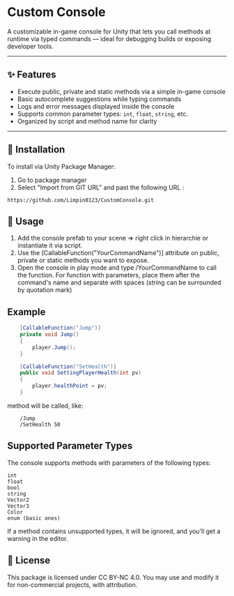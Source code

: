 # Custom Console

A customizable in-game console for Unity that lets you call methods at runtime via typed commands — ideal for debugging builds or exposing developer tools.

---

## ✨ Features

- Execute public, private and static methods via a simple in-game console
- Basic autocomplete suggestions while typing commands
- Logs and error messages displayed inside the console
- Supports common parameter types: `int`, `float`, `string`, etc.
- Organized by script and method name for clarity

---

## 🚀 Installation

To install via Unity Package Manager:

1. Go to package manager
2. Select "Import from GIT URL" and past the following URL :
```text
https://github.com/Limpin0123/CustomConsole.git
```

## 🔧 Usage

1. Add the console prefab to your scene => right click in hierarchie or instantiate it via script.
2. Use the [CallableFunction("YourCommandName")] attribute on public, private or static methods you want to expose.
3. Open the console in play mode and type /YourCommandName to call the function. For function with parameters, place them after the command's name and separate with spaces (string can be surrounded by quotation mark)

## Example
```C#
    [CallableFunction("Jump")]
    private void Jump()
    {
        player.Jump();
    }

    [CallableFunction("SetHealth")]
    public void SettingPlayerHealth(int pv)
    {
        player.healthPoint = pv;
    }
```
method will be called, like:
```
    /Jump
    /SetHealth 50
```
## Supported Parameter Types
The console supports methods with parameters of the following types:

```
int
float
bool
string
Vector2
Vector3
Color
enum (basic ones)
```

If a method contains unsupported types, it will be ignored, and you’ll get a warning in the editor.

## 📄 License
This package is licensed under CC BY-NC 4.0.
You may use and modify it for non-commercial projects, with attribution.



